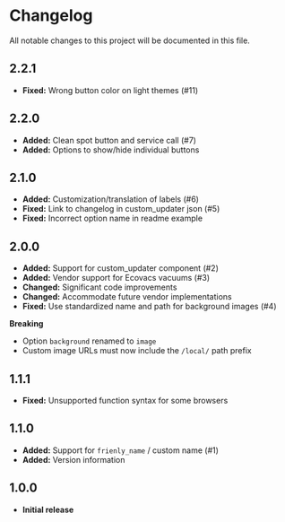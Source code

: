 # Changelog
All notable changes to this project will be documented in this file.

## 2.2.1

- **Fixed:** Wrong button color on light themes (#11)

## 2.2.0

- **Added:** Clean spot button and service call (#7)
- **Added:** Options to show/hide individual buttons

## 2.1.0

- **Added:** Customization/translation of labels (#6)
- **Fixed:** Link to changelog in custom_updater json (#5)
- **Fixed:** Incorrect option name in readme example

## 2.0.0

- **Added:** Support for custom_updater component (#2)
- **Added:** Vendor support for Ecovacs vacuums (#3)
- **Changed:** Significant code improvements
- **Changed:** Accommodate future vendor implementations
- **Fixed:** Use standardized name and path for background images (#4)

**Breaking**
- Option `background` renamed to `image`
- Custom image URLs must now include the `/local/` path prefix

## 1.1.1

- **Fixed:** Unsupported function syntax for some browsers

## 1.1.0

- **Added:** Support for `frienly_name` / custom name (#1)
- **Added:** Version information

## 1.0.0

- **Initial release**
